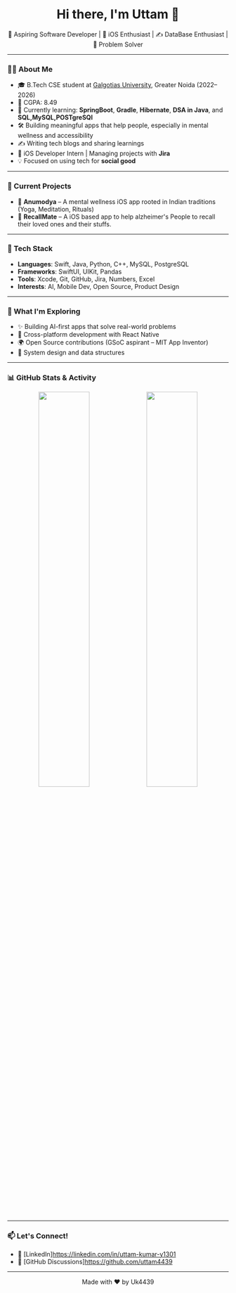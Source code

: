 <h1 align="center">Hi there, I'm Uttam 👋</h1>

<p align="center">
  🚀 Aspiring Software Developer | 📱 iOS Enthusiast | ✍️ DataBase Enthusiast | 🧠 Problem Solver  
</p>

---

### 👨‍💻 About Me

- 🎓 B.Tech CSE student at [Galgotias University](https://www.galgotiasuniversity.edu.in), Greater Noida (2022–2026)  
- 🌟 CGPA: 8.49 
- 🧠 Currently learning: **SpringBoot**, **Gradle**, **Hibernate**, **DSA in Java**, and **SQL,MySQL,POSTgreSQl**  
- 🛠️ Building meaningful apps that help people, especially in mental wellness and accessibility  
- ✍️ Writing tech blogs and sharing learnings  
- 💼 iOS Developer Intern | Managing projects with **Jira**  
- 💡 Focused on using tech for **social good**  

---

### 🚧 Current Projects

- 📱 **Anumodya** – A mental wellness iOS app rooted in Indian traditions (Yoga, Meditation, Rituals)
- 📱 **RecallMate** – A iOS based app to help alzheimer's People to recall their loved ones and their stuffs.
---

### 🔧 Tech Stack

- **Languages**: Swift, Java, Python, C++, MySQL, PostgreSQL  
- **Frameworks**: SwiftUI, UIKit, Pandas 
- **Tools**: Xcode, Git, GitHub, Jira, Numbers, Excel  
- **Interests**: AI, Mobile Dev, Open Source, Product Design  

---

### 🌱 What I'm Exploring

- ✨ Building AI-first apps that solve real-world problems  
- 📱 Cross-platform development with React Native  
- 🌍 Open Source contributions (GSoC aspirant – MIT App Inventor)  
- 🧩 System design and data structures  

---

### 📊 GitHub Stats & Activity

<p align="center">
  <img src="https://github-readme-stats.vercel.app/api?username=uttam4439&show_icons=true&theme=radical&count_private=true&hide=issues" width="48%"/>
  <img src="https://github-readme-stats.vercel.app/api/top-langs/?username=uttam4439&layout=compact&theme=radical&langs_count=6" width="48%"/>
</p>

---

### 📫 Let's Connect!

- 💼 [LinkedIn]https://linkedin.com/in/uttam-kumar-y1301 
- 🧠 [GitHub Discussions]https://github.com/uttam4439

---

<p align="center">
  Made with ❤️ by Uk4439
</p>

